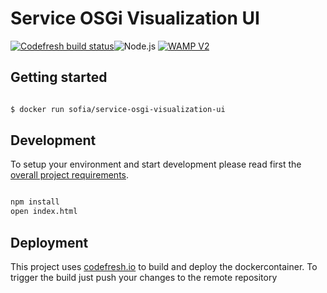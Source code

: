 # Service OSGi Visualization UI
[![Codefresh build status]( https://g.codefresh.io/api/badges/build?repoOwner=B-Stefan&repoName=Sofia&branch=master&pipelineName=Sofia-service-osgi-visualization-ui&accountName=B-Stefan&type=cf-1)]( https://g.codefresh.io/repositories/B-Stefan/Sofia/builds?filter=trigger:build;branch:master;service:5879f74d1148080100b67d71~Sofia-service-context)![Node.js](https://img.shields.io/badge/node.js-6.x.x-green.svg) [![WAMP V2](https://img.shields.io/badge/wamp-2.0-green.svg)](http://wamp-proto.org)

## Getting started

```sh

$ docker run sofia/service-osgi-visualization-ui

```

## Development

To setup your environment and start development please read first the [overall project requirements](./../Development.md).

```sh

npm install
open index.html

```


## Deployment

This project uses [codefresh.io](http://codefreh.io) to build and deploy the dockercontainer.
To trigger the build just push your changes to the remote repository
